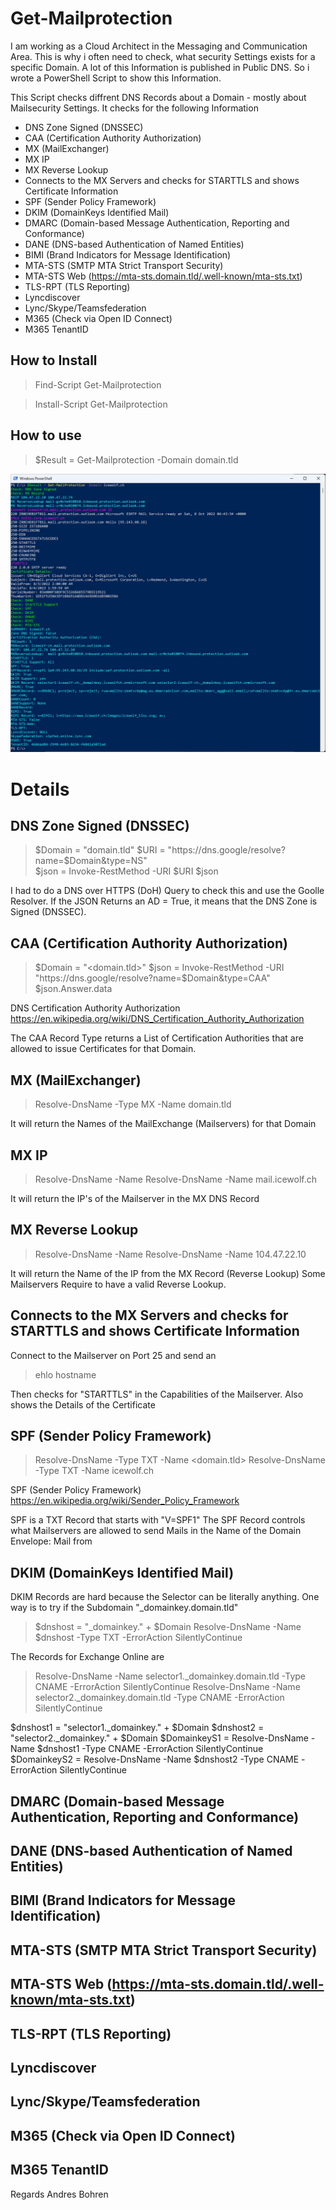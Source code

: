 # Get-Mailprotection
I am working as a Cloud Architect in the Messaging and Communication Area.
This is why i often need to check, what security Settings exists for a specific Domain.
A lot of this Information is published in Public DNS. So i wrote a PowerShell Script to show this Information.

This Script checks diffrent DNS Records about a Domain - mostly about Mailsecurity Settings.
It checks for the following Information
- DNS Zone Signed (DNSSEC)
- CAA (Certification Authority Authorization)
- MX (MailExchanger)
- MX IP
- MX Reverse Lookup
- Connects to the MX Servers and checks for STARTTLS and shows Certificate Information
- SPF (Sender Policy Framework)
- DKIM (DomainKeys Identified Mail)
- DMARC (Domain-based Message Authentication, Reporting and Conformance)
- DANE (DNS-based Authentication of Named Entities)
- BIMI (Brand Indicators for Message Identification)
- MTA-STS (SMTP MTA Strict Transport Security)
- MTA-STS Web (https://mta-sts.domain.tld/.well-known/mta-sts.txt)
- TLS-RPT (TLS Reporting)
- Lyncdiscover
- Lync/Skype/Teamsfederation
- M365 (Check via Open ID Connect)
- M365 TenantID

## How to Install
> Find-Script Get-Mailprotection

> Install-Script Get-Mailprotection

## How to use
>$Result = Get-Mailprotection -Domain domain.tld

![Image](Get-Mailprotection.jpg)

# Details
## DNS Zone Signed (DNSSEC)
>$Domain = "domain.tld"
$URI = "https://dns.google/resolve?name=$Domain&type=NS"	
$json = Invoke-RestMethod -URI $URI
$json

I had to do a DNS over HTTPS (DoH) Query to check this and use the Goolle Resolver.
If the JSON Returns an AD = True, it means that the DNS Zone is Signed (DNSSEC).


## CAA (Certification Authority Authorization)
>$Domain = "<domain.tld>"
$json = Invoke-RestMethod -URI "https://dns.google/resolve?name=$Domain&type=CAA"
$json.Answer.data

DNS Certification Authority Authorization
https://en.wikipedia.org/wiki/DNS_Certification_Authority_Authorization

The CAA Record Type returns a List of Certification Authorities that are allowed to issue Certificates for that Domain.

## MX (MailExchanger)
>Resolve-DnsName -Type MX -Name domain.tld

It will return the Names of the MailExchange (Mailservers) for that Domain

## MX IP
>Resolve-DnsName -Name <Mailserver FQDN>
>Resolve-DnsName -Name mail.icewolf.ch

It will return the IP's of the Mailserver in the MX DNS Record

## MX Reverse Lookup
>Resolve-DnsName -Name <IP>
>Resolve-DnsName -Name 104.47.22.10

It will return the Name of the IP from the MX Record (Reverse Lookup)
Some Mailservers Require to have a valid Reverse Lookup.

## Connects to the MX Servers and checks for STARTTLS and shows Certificate Information
Connect to the Mailserver on Port 25 and send an
>ehlo hostname

Then checks for "STARTTLS" in the Capabilities of the Mailserver.
Also shows the Details of the Certificate
## SPF (Sender Policy Framework)
>Resolve-DnsName -Type TXT -Name <domain.tld>
>Resolve-DnsName -Type TXT -Name icewolf.ch

SPF (Sender Policy Framework)
https://en.wikipedia.org/wiki/Sender_Policy_Framework

SPF is a TXT Record that starts with "V=SPF1"
The SPF Record controls what Mailservers are allowed to send Mails in the Name of the Domain
Envelope: Mail from

## DKIM (DomainKeys Identified Mail)
DKIM Records are hard because the Selector can be literally anything.
One way is to try if the Subdomain "_domainkey.domain.tld" 

>$dnshost = "_domainkey." + $Domain
>Resolve-DnsName -Name $dnshost -Type TXT -ErrorAction SilentlyContinue


The Records for Exchange Online are

>Resolve-DnsName -Name selector1._domainkey.domain.tld -Type CNAME -ErrorAction SilentlyContinue
>Resolve-DnsName -Name selector2._domainkey.domain.tld -Type CNAME -ErrorAction SilentlyContinue

$dnshost1 = "selector1._domainkey." + $Domain
		$dnshost2 = "selector2._domainkey." + $Domain
		$DomainkeyS1 = Resolve-DnsName -Name $dnshost1 -Type CNAME -ErrorAction SilentlyContinue
		$DomainkeyS2 = Resolve-DnsName -Name $dnshost2 -Type CNAME -ErrorAction SilentlyContinue

## DMARC (Domain-based Message Authentication, Reporting and Conformance)

## DANE (DNS-based Authentication of Named Entities)
## BIMI (Brand Indicators for Message Identification)
## MTA-STS (SMTP MTA Strict Transport Security)
## MTA-STS Web (https://mta-sts.domain.tld/.well-known/mta-sts.txt)
## TLS-RPT (TLS Reporting)
## Lyncdiscover
## Lync/Skype/Teamsfederation
## M365 (Check via Open ID Connect)
## M365 TenantID

Regards
Andres Bohren